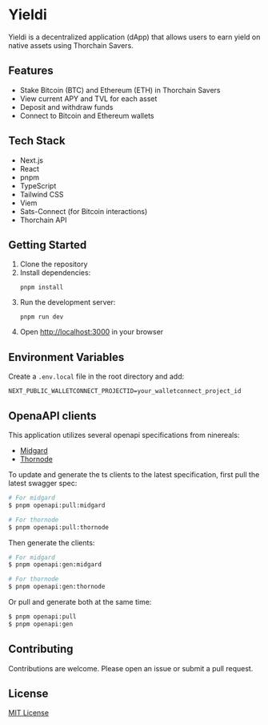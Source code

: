 # Yieldi

Yieldi is a decentralized application (dApp) that allows users to earn yield on native assets using Thorchain Savers.

## Features

- Stake Bitcoin (BTC) and Ethereum (ETH) in Thorchain Savers
- View current APY and TVL for each asset
- Deposit and withdraw funds
- Connect to Bitcoin and Ethereum wallets

## Tech Stack

- Next.js
- React
- pnpm
- TypeScript
- Tailwind CSS
- Viem
- Sats-Connect (for Bitcoin interactions)
- Thorchain API

## Getting Started

1. Clone the repository
2. Install dependencies:
   ```
   pnpm install
   ```
3. Run the development server:
   ```
   pnpm run dev
   ```
4. Open [http://localhost:3000](http://localhost:3000) in your browser

## Environment Variables

Create a `.env.local` file in the root directory and add:

```
NEXT_PUBLIC_WALLETCONNECT_PROJECTID=your_walletconnect_project_id
```

## OpenaAPI clients

This application utilizes several openapi specifications from ninereals:

- [Midgard](https://midgard.ninerealms.com/v2/doc)
- [Thornode](https://thornode.ninerealms.com/thorchain/doc/)

To update and generate the ts clients to the latest specification, first pull the latest swagger spec:

```bash
# For midgard
$ pnpm openapi:pull:midgard

# For thornode
$ pnpm openapi:pull:thornode
```

Then generate the clients:

```bash
# For midgard
$ pnpm openapi:gen:midgard

# For thornode
$ pnpm openapi:gen:thornode
```

Or pull and generate both at the same time:

```bash
$ pnpm openapi:pull
$ pnpm openapi:gen
```

## Contributing

Contributions are welcome. Please open an issue or submit a pull request.

## License

[MIT License](LICENSE)
